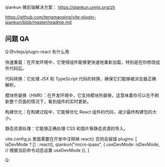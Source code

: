 qiankun 微前端解决方案： https://qiankun.umijs.org/zh

https://github.com/tengmaoqing/vite-plugin-qiankun/blob/master/readme.md

## 问题 QA

Q:@vitejs/plugin-react 有什么用

快速重载：在开发环境中，它使得组件能够更快速地重新加载，特别是在你修改组件代码后。

代码转换：它处理 JSX 和 TypeScript 代码的转换，确保它们能够被浏览器正确解析。

模块热替换（HMR）：在开发环境中，它支持模块热替换，这意味着你可以在不刷新整个页面的情况下，看到组件的实时更新。

构建优化：在构建过程中，它能够优化 React 组件的代码，减少最终构建包的大小。

静态资源处理：它能够正确处理 CSS 和图片等静态资源的导入。

vite.config.js 里面需要在开发中注释掉 react() 否则会报错
plugins: [
isDevMode ? [] : react(),
qiankun("micro-ipaas", {
useDevMode: isDevMode, // 根据当前命令动态设置 useDevMode
}),
]

Q:
